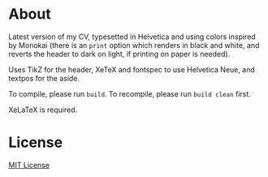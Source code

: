 # About
Latest version of my CV, typesetted in Helvetica and using colors inspired by Monokai (there is an `print` option which renders in black and white, and reverts the header to dark on light, if printing on paper is needed).

Uses TikZ for the header, XeTeX and fontspec to use Helvetica Neue, and textpos for the aside.

To compile, please run `build`. To recompile, please run `build clean` first.

XeLaTeX is required.

# License
[MIT License](LICENSE)
